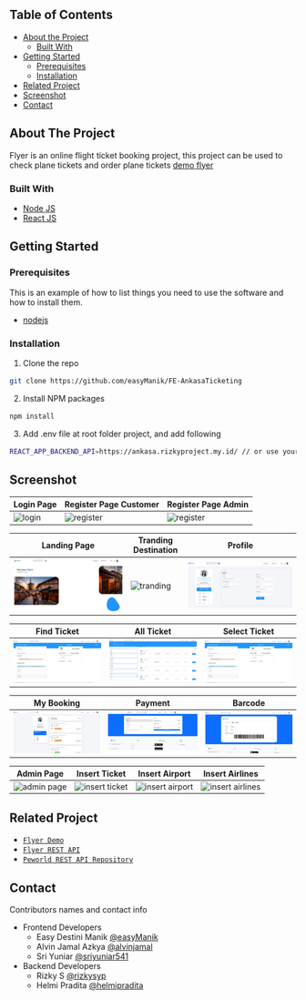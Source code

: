 ## Table of Contents

- [About the Project](#about-the-project)
  - [Built With](#built-with)
- [Getting Started](#getting-started)
  - [Prerequisites](#prerequisites)
  - [Installation](#installation)
- [Related Project](#related-project)
- [Screenshot](#screenshot)
- [Contact](#contact)

## About The Project

Flyer is an online flight ticket booking project, this project can be used to check plane tickets and order plane tickets [demo flyer](https://ankasa.rizkyproject.my.id/)

### Built With

- [Node JS](https://nodejs.org/en/docs/)
- [React JS](https://reactjs.org/)

## Getting Started

### Prerequisites

This is an example of how to list things you need to use the software and how to install them.

- [nodejs](https://nodejs.org/en/download/)

### Installation

1. Clone the repo

```bash
git clone https://github.com/easyManik/FE-AnkasaTicketing
```

2. Install NPM packages

```bash
npm install
```

3. Add .env file at root folder project, and add following

```bash
REACT_APP_BACKEND_API=https://ankasa.rizkyproject.my.id/ // or use your own
```

## Screenshot

| Login Page                                | Register Page Customer                       | Register Page Admin                          |
| ----------------------------------------- | -------------------------------------------- | -------------------------------------------- |
| ![login](https://i.imgur.com/SzaMjBc.png) | ![register](https://i.imgur.com/77uUOfR.png) | ![register](https://i.imgur.com/6gowYd5.png) |

| Landing Page                                               | Tranding Destination                         | Profile                                           |
| ---------------------------------------------------------- | -------------------------------------------- | ------------------------------------------------- |
| ![landing page](/src/Assets/ReadmeAssets/landingPage.jpeg) | ![tranding](https://i.imgur.com/gxTwiUW.png) | ![profile](/src/Assets/ReadmeAssets/profile.jpeg) |

| Find Ticket                                               | All Ticket                                            | Select Ticket                                               |
| --------------------------------------------------------- | ----------------------------------------------------- | ----------------------------------------------------------- |
| ![find ticket](/src/Assets/ReadmeAssets/selectTiket.jpeg) | ![allticket](/src/Assets/ReadmeAssets/allTicket.jpeg) | ![select ticket](/src/Assets/ReadmeAssets/selectTiket.jpeg) |

| My Booking                                             | Payment                                          | Barcode                                           |
| ------------------------------------------------------ | ------------------------------------------------ | ------------------------------------------------- |
| ![my booking](/src/Assets/ReadmeAssets/myBooking.jpeg) | ![payment](/src/Assets/ReadmeAssets/paymen.jpeg) | ![barcode](/src/Assets/ReadmeAssets/barcode.jpeg) |

| Admin Page                                     | Insert Ticket                                     | Insert Airport                                     | Insert Airlines                                     |
| ---------------------------------------------- | ------------------------------------------------- | -------------------------------------------------- | --------------------------------------------------- |
| ![admin page](https://i.imgur.com/bzyT2hf.png) | ![insert ticket](https://i.imgur.com/fi1HfBd.png) | ![insert airport](https://i.imgur.com/0GsJ981.png) | ![insert airlines](https://i.imgur.com/HzYus4B.png) |

## Related Project

- [`Flyer Demo`](https://ankasa.rizkyproject.my.id/login)
- [`Flyer REST API`](https://flyer-be-production.up.railway.app/ticket)
- [`Peworld REST API Repository`](https://github.com/helmipradita/flyer-be)

## Contact

Contributors names and contact info

- Frontend Developers
  - Easy Destini Manik [@easyManik](https://github.com/easyManik)
  - Alvin Jamal Azkya [@alvinjamal](https://github.com/alvinjamal)
  - Sri Yuniar [@sriyuniar541](https://github.com/sriyuniar541)
- Backend Developers
  - Rizky S [@rizkysyp](https://github.com/rizkysyp)
  - Helmi Pradita [@helmipradita](https://github.com/helmipradita)
